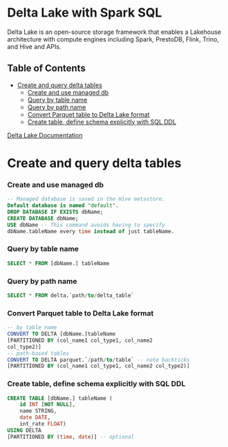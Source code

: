 # Delta Lake with Spark SQL
Delta Lake is an open-source storage framework that enables a Lakehouse architecture with compute engines including Spark, PrestoDB, Flink, Trino, and Hive and APIs. 

## Table of Contents
- [Create and query delta tables](#Create-and-query-delta-tables)
    - [Create and use managed db](#Create-and-use-managed-db)
    - [Query by table name](#Query-by-table-name)
    - [Query by path name](#Query-by-path-name)
    - [Convert Parquet table to Delta Lake format](#Convert-Parquet-table-to-Delta-lake-format)
    - [Create table, define schema explicitly with SQL DDL](#Create-table,-define-schema-explicitly-with-SQL-DDL)

[Delta Lake Documentation](https://docs.delta.io/latest/index.html)

# Create and query delta tables
### Create and use managed db
```sql
-- Managed database is saved in the Hive metastore.
Default database is named "default".
DROP DATABASE IF EXISTS dbName;
CREATE DATABASE dbName;
USE dbName -- This command avoids having to specify
dbName.tableName every time instead of just tableName.
```

### Query by table name 
```sql
SELECT * FROM [dbName.] tableName
```

### Query by path name 
```sql
SELECT * FROM delta.`path/to/delta_table` 
```

### Convert Parquet table to Delta Lake format
```sql
-- by table name
CONVERT TO DELTA [dbName.]tableName
[PARTITIONED BY (col_name1 col_type1, col_name2
col_type2)]
-- path-based tables
CONVERT TO DELTA parquet.`/path/to/table` -- note backticks
[PARTITIONED BY (col_name1 col_type1, col_name2 col_type2)]
```

### Create table, define schema explicitly with SQL DDL
```sql
CREATE TABLE [dbName.] tableName (
    id INT [NOT NULL],
    name STRING,
    date DATE,
    int_rate FLOAT)
USING DELTA
[PARTITIONED BY (time, date)] -- optional
```
